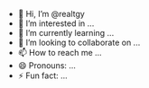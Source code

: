 - 👋 Hi, I’m @realtgy
- 👀 I’m interested in ...
- 🌱 I’m currently learning ...
- 💞️ I’m looking to collaborate on ...
- 📫 How to reach me ...
- 😄 Pronouns: ...
- ⚡ Fun fact: ...

<!---
realtgy/realtgy is a ✨ special ✨ repository because its `README.md` (this file) appears on your GitHub profile.
You can click the Preview link to take a look at your changes.
--->

